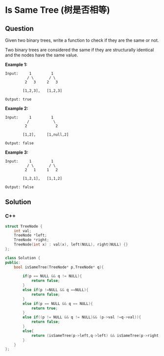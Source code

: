 # Is Same Tree (树是否相等)


## Question

Given two binary trees, write a function to check if they are the same or not.

Two binary trees are considered the same if they are structurally identical and the nodes have the same value.

**Example 1:**

```
Input:     1         1
          / \       / \
         2   3     2   3

        [1,2,3],   [1,2,3]

Output: true

```

**Example 2:**

```
Input:     1         1
          /           \
         2             2

        [1,2],     [1,null,2]

Output: false

```

**Example 3:**

```
Input:     1         1
          / \       / \
         2   1     1   2

        [1,2,1],   [1,1,2]

Output: false

```



## Solution  



### C++

```c++
struct TreeNode {
    int val;
    TreeNode *left;
    TreeNode *right;
    TreeNode(int x) : val(x), left(NULL), right(NULL) {}
};

class Solution {
public:
    bool isSameTree(TreeNode* p,TreeNode* q){
        
        if(p == NULL && q != NULL){
            return false;
        }
        else if(p !=NULL && q ==NULL){
            return false;
        }
        else if(p == NULL && q == NULL){
            return true;
        }
        else if((p != NULL && q != NULL)&& (p->val !=q->val)){
            return false;
        }
        else{
            return (isSameTree(p->left,q->left) && isSameTree(p->right,q->right));
        }
    }
};
```


